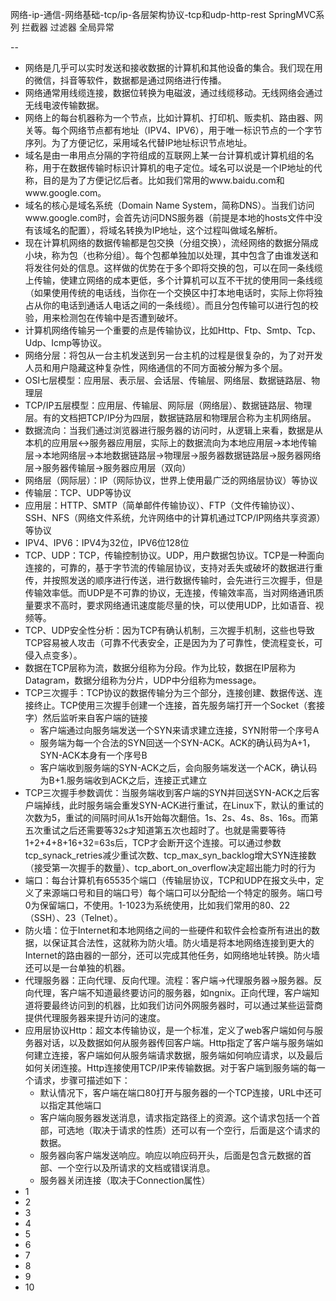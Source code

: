 网络-ip-通信-网络基础-tcp/ip-各层架构协议-tcp和udp-http-rest  SpringMVC系列 拦截器 过滤器 全局异常  

-- 
- 网络是几乎可以实时发送和接收数据的计算机和其他设备的集合。我们现在用的微信，抖音等软件，数据都是通过网络进行传播。   
- 网络通常用线缆连接，数据位转换为电磁波，通过线缆移动。无线网络会通过无线电波传输数据。
- 网络上的每台机器称为一个节点，比如计算机、打印机、贩卖机、路由器、网关等。每个网络节点都有地址（IPV4、IPV6），用于唯一标识节点的一个字节序列。为了方便记忆，采用域名代替IP地址标识节点地址。
- 域名是由一串用点分隔的字符组成的互联网上某一台计算机或计算机组的名称，用于在数据传输时标识计算机的电子定位。域名可以说是一个IP地址的代称，目的是为了方便记忆后者。比如我们常用的www.baidu.com和www.google.com。
- 域名的核心是域名系统（Domain Name System，简称DNS）。当我们访问www.google.com时，会首先访问DNS服务器（前提是本地的hosts文件中没有该域名的配置），将域名转换为IP地址，这个过程叫做域名解析。
- 现在计算机网络的数据传输都是包交换（分组交换），流经网络的数据分隔成小块，称为包（也称分组）。每个包都单独加以处理，其中包含了由谁发送和将发往何处的信息。这样做的优势在于多个即将交换的包，可以在同一条线缆上传输，使建立网络的成本更低，多个计算机可以互不干扰的使用同一条线缆（如果使用传统的电话线，当你在一个交换区中打本地电话时，实际上你将独占从你的电话到通话人电话之间的一条线缆）。而且分包传输可以进行包的校验，用来检测包在传输中是否遭到破坏。
- 计算机网络传输另一个重要的点是传输协议，比如Http、Ftp、Smtp、Tcp、Udp、Icmp等协议。
- 网络分层：将包从一台主机发送到另一台主机的过程是很复杂的，为了对开发人员和用户隐藏这种复杂性，网络通信的不同方面被分解为多个层。
- OSI七层模型：应用层、表示层、会话层、传输层、网络层、数据链路层、物理层
- TCP/IP五层模型：应用层、传输层、网际层（网络层）、数据链路层、物理层。有的文档把TCP/IP分为四层，数据链路层和物理层合称为主机网络层。
- 数据流向：当我们通过浏览器进行服务器的访问时，从逻辑上来看，数据是从本机的应用层<->服务器应用层，实际上的数据流向为本地应用层->本地传输层->本地网络层->本地数据链路层->物理层->服务器数据链路层->服务器网络层->服务器传输层->服务器应用层（双向）
- 网络层（网际层）：IP（网际协议，世界上使用最广泛的网络层协议）等协议
- 传输层：TCP、UDP等协议
- 应用层：HTTP、SMTP（简单邮件传输协议）、FTP（文件传输协议）、SSH、NFS（网络文件系统，允许网络中的计算机通过TCP/IP网络共享资源）等协议
- IPV4、IPV6：IPV4为32位，IPV6位128位
- TCP、UDP：TCP，传输控制协议。UDP，用户数据包协议。TCP是一种面向连接的，可靠的，基于字节流的传输层协议，支持对丢失或破坏的数据进行重传，并按照发送的顺序进行传送，进行数据传输时，会先进行三次握手，但是传输效率低。而UDP是不可靠的协议，无连接，传输效率高，当对网络通讯质量要求不高时，要求网络通讯速度能尽量的快，可以使用UDP，比如语音、视频等。
- TCP、UDP安全性分析：因为TCP有确认机制，三次握手机制，这些也导致TCP容易被人攻击（可靠不代表安全，正是因为为了可靠性，使流程变长，可侵入点变多）。
- 数据在TCP层称为流，数据分组称为分段。作为比较，数据在IP层称为Datagram，数据分组称为分片，UDP中分组称为message。
- TCP三次握手：TCP协议的数据传输分为三个部分，连接创建、数据传送、连接终止。TCP使用三次握手创建一个连接，首先服务端打开一个Socket（套接字）然后监听来自客户端的链接
	- 客户端通过向服务端发送一个SYN来请求建立连接，SYN附带一个序号A
	- 服务端为每一个合法的SYN回送一个SYN-ACK。ACK的确认码为A+1，SYN-ACK本身有一个序号B
	- 客户端收到服务端的SYN-ACK之后，会向服务端发送一个ACK，确认码为B+1.服务端收到ACK之后，连接正式建立
- TCP三次握手参数调优：当服务端收到客户端的SYN并回送SYN-ACK之后客户端掉线，此时服务端会重发SYN-ACK进行重试，在Linux下，默认的重试的次数为5，重试的间隔时间从1s开始每次翻倍。1s、2s、4s、8s、16s。而第五次重试之后还需要等32s才知道第五次也超时了。也就是需要等待1+2+4+8+16+32=63s后，TCP才会断开这个连接。可以通过参数tcp_synack_retries减少重试次数、tcp_max_syn_backlog增大SYN连接数（接受第一次握手的数量）、tcp_abort_on_overflow决定超出能力时的行为
- 端口：每台计算机有65535个端口（传输层协议，TCP和UDP在报文头中，定义了来源端口号和目的端口号）每个端口可以分配给一个特定的服务。端口号0为保留端口，不使用。1-1023为系统使用，比如我们常用的80、22（SSH）、23（Telnet）。
- 防火墙：位于Internet和本地网络之间的一些硬件和软件会检查所有进出的数据，以保证其合法性，这就称为防火墙。防火墙是将本地网络连接到更大的Internet的路由器的一部分，还可以完成其他任务，如网络地址转换。防火墙还可以是一台单独的机器。
- 代理服务器：正向代理、反向代理。流程：客户端->代理服务器->服务器。反向代理，客户端不知道最终要访问的服务器，如ngnix。正向代理，客户端知道将要最终访问到的机器，比如我们访问外网服务器时，可以通过某些运营商提供代理服务器来提升访问的速度。
- 应用层协议Http：超文本传输协议，是一个标准，定义了web客户端如何与服务器对话，以及数据如何从服务器传回客户端。Http指定了客户端与服务端如何建立连接，客户端如何从服务端请求数据，服务端如何响应请求，以及最后如何关闭连接。Http连接使用TCP/IP来传输数据。对于客户端到服务端的每一个请求，步骤可描述如下：
	- 默认情况下，客户端在端口80打开与服务器的一个TCP连接，URL中还可以指定其他端口
	- 客户端向服务器发送消息，请求指定路径上的资源。这个请求包括一个首部，可选地（取决于请求的性质）还可以有一个空行，后面是这个请求的数据。
	- 服务器向客户端发送响应。响应以响应码开头，后面是包含元数据的首部、一个空行以及所请求的文档或错误消息。
	- 服务器关闭连接（取决于Connection属性）
- 1
- 2
- 3
- 4
- 5
- 6
- 7
- 8
- 9
- 10



